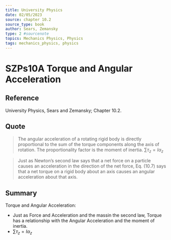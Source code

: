 ```yaml
---
title: University Physics
date: 02/05/2023
source: chapter 10.2
source_type: book 
author: Sears, Zemansky
type: 2 #sourcenote
topics: Mechanics Physics, Physics
tags: mechanics_physics, physics
---
```

# SZPs10A Torque and Angular Acceleration

## **Reference**
University Physics, Sears and Zemansky; Chapter 10.2.

## **Quote**
> The angular acceleration of a rotating rigid body is directly proportional to the sum of the torque components along the axis of rotation. The proportionality factor is the moment of inertia.
$\sum\tau_z = I\alpha_z$

> Just as Newton’s second law says that a net force on a particle causes an acceleration in the direction of the net force, Eq. (10.7) says that a net torque on a rigid body about an axis causes an angular acceleration about that axis.

## **Summary**
Torque and Angular Acceleration:
- Just as Force and Acceleration and the massin the second law, Torque has a relationship with the Angular Acceleration and the moment of inertia.
- $\sum\tau_z = I\alpha_z$